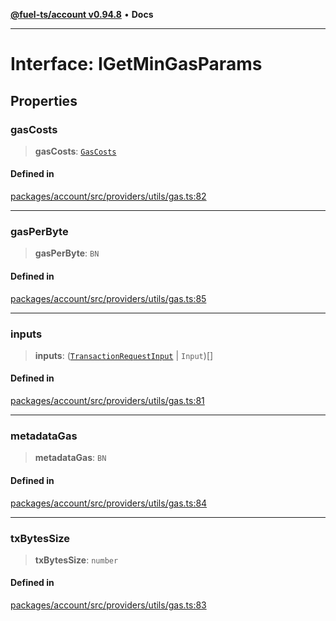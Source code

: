 [**@fuel-ts/account v0.94.8**](../index.md) • **Docs**

***

# Interface: IGetMinGasParams

## Properties

### gasCosts

> **gasCosts**: [`GasCosts`](../index.md#gascosts-1)

#### Defined in

[packages/account/src/providers/utils/gas.ts:82](https://github.com/FuelLabs/fuels-ts/blob/f2f18fa0b7b675b5fd86d7a2e5587e757a054fae/packages/account/src/providers/utils/gas.ts#L82)

***

### gasPerByte

> **gasPerByte**: `BN`

#### Defined in

[packages/account/src/providers/utils/gas.ts:85](https://github.com/FuelLabs/fuels-ts/blob/f2f18fa0b7b675b5fd86d7a2e5587e757a054fae/packages/account/src/providers/utils/gas.ts#L85)

***

### inputs

> **inputs**: ([`TransactionRequestInput`](../index.md#transactionrequestinput) \| `Input`)[]

#### Defined in

[packages/account/src/providers/utils/gas.ts:81](https://github.com/FuelLabs/fuels-ts/blob/f2f18fa0b7b675b5fd86d7a2e5587e757a054fae/packages/account/src/providers/utils/gas.ts#L81)

***

### metadataGas

> **metadataGas**: `BN`

#### Defined in

[packages/account/src/providers/utils/gas.ts:84](https://github.com/FuelLabs/fuels-ts/blob/f2f18fa0b7b675b5fd86d7a2e5587e757a054fae/packages/account/src/providers/utils/gas.ts#L84)

***

### txBytesSize

> **txBytesSize**: `number`

#### Defined in

[packages/account/src/providers/utils/gas.ts:83](https://github.com/FuelLabs/fuels-ts/blob/f2f18fa0b7b675b5fd86d7a2e5587e757a054fae/packages/account/src/providers/utils/gas.ts#L83)
